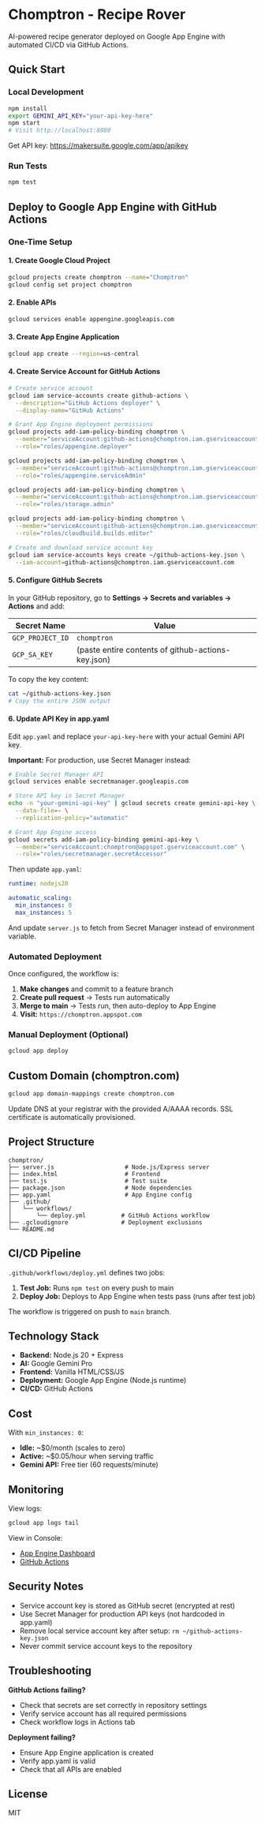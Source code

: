 # Chomptron - Recipe Rover

AI-powered recipe generator deployed on Google App Engine with automated CI/CD via GitHub Actions.

## Quick Start

### Local Development

```bash
npm install
export GEMINI_API_KEY="your-api-key-here"
npm start
# Visit http://localhost:8080
```

Get API key: https://makersuite.google.com/app/apikey

### Run Tests

```bash
npm test
```

## Deploy to Google App Engine with GitHub Actions

### One-Time Setup

#### 1. Create Google Cloud Project

```bash
gcloud projects create chomptron --name="Chomptron"
gcloud config set project chomptron
```

#### 2. Enable APIs

```bash
gcloud services enable appengine.googleapis.com
```

#### 3. Create App Engine Application

```bash
gcloud app create --region=us-central
```

#### 4. Create Service Account for GitHub Actions

```bash
# Create service account
gcloud iam service-accounts create github-actions \
  --description="GitHub Actions deployer" \
  --display-name="GitHub Actions"

# Grant App Engine deployment permissions
gcloud projects add-iam-policy-binding chomptron \
  --member="serviceAccount:github-actions@chomptron.iam.gserviceaccount.com" \
  --role="roles/appengine.deployer"

gcloud projects add-iam-policy-binding chomptron \
  --member="serviceAccount:github-actions@chomptron.iam.gserviceaccount.com" \
  --role="roles/appengine.serviceAdmin"

gcloud projects add-iam-policy-binding chomptron \
  --member="serviceAccount:github-actions@chomptron.iam.gserviceaccount.com" \
  --role="roles/storage.admin"

gcloud projects add-iam-policy-binding chomptron \
  --member="serviceAccount:github-actions@chomptron.iam.gserviceaccount.com" \
  --role="roles/cloudbuild.builds.editor"

# Create and download service account key
gcloud iam service-accounts keys create ~/github-actions-key.json \
  --iam-account=github-actions@chomptron.iam.gserviceaccount.com
```

#### 5. Configure GitHub Secrets

In your GitHub repository, go to **Settings → Secrets and variables → Actions** and add:

| Secret Name | Value |
|-------------|-------|
| `GCP_PROJECT_ID` | `chomptron` |
| `GCP_SA_KEY` | (paste entire contents of github-actions-key.json) |

To copy the key content:
```bash
cat ~/github-actions-key.json
# Copy the entire JSON output
```

#### 6. Update API Key in app.yaml

Edit `app.yaml` and replace `your-api-key-here` with your actual Gemini API key.

**Important:** For production, use Secret Manager instead:

```bash
# Enable Secret Manager API
gcloud services enable secretmanager.googleapis.com

# Store API key in Secret Manager
echo -n "your-gemini-api-key" | gcloud secrets create gemini-api-key \
  --data-file=- \
  --replication-policy="automatic"

# Grant App Engine access
gcloud secrets add-iam-policy-binding gemini-api-key \
  --member="serviceAccount:chomptron@appspot.gserviceaccount.com" \
  --role="roles/secretmanager.secretAccessor"
```

Then update `app.yaml`:
```yaml
runtime: nodejs20

automatic_scaling:
  min_instances: 0
  max_instances: 5
```

And update `server.js` to fetch from Secret Manager instead of environment variable.

### Automated Deployment

Once configured, the workflow is:

1. **Make changes** and commit to a feature branch
2. **Create pull request** → Tests run automatically
3. **Merge to main** → Tests run, then auto-deploy to App Engine
4. **Visit:** `https://chomptron.appspot.com`

### Manual Deployment (Optional)

```bash
gcloud app deploy
```

## Custom Domain (chomptron.com)

```bash
gcloud app domain-mappings create chomptron.com
```

Update DNS at your registrar with the provided A/AAAA records. SSL certificate is automatically provisioned.

## Project Structure

```
chomptron/
├── server.js                    # Node.js/Express server
├── index.html                   # Frontend
├── test.js                      # Test suite
├── package.json                 # Node dependencies
├── app.yaml                     # App Engine config
├── .github/
│   └── workflows/
│       └── deploy.yml          # GitHub Actions workflow
├── .gcloudignore               # Deployment exclusions
└── README.md
```

## CI/CD Pipeline

`.github/workflows/deploy.yml` defines two jobs:

1. **Test Job:** Runs `npm test` on every push to main
2. **Deploy Job:** Deploys to App Engine when tests pass (runs after test job)

The workflow is triggered on push to `main` branch.

## Technology Stack

- **Backend:** Node.js 20 + Express
- **AI:** Google Gemini Pro
- **Frontend:** Vanilla HTML/CSS/JS
- **Deployment:** Google App Engine (Node.js runtime)
- **CI/CD:** GitHub Actions

## Cost

With `min_instances: 0`:
- **Idle:** ~$0/month (scales to zero)
- **Active:** ~$0.05/hour when serving traffic
- **Gemini API:** Free tier (60 requests/minute)

## Monitoring

View logs:
```bash
gcloud app logs tail
```

View in Console:
- [App Engine Dashboard](https://console.cloud.google.com/appengine)
- [GitHub Actions](https://github.com/YOUR-USERNAME/chomptron/actions)

## Security Notes

- Service account key is stored as GitHub secret (encrypted at rest)
- Use Secret Manager for production API keys (not hardcoded in app.yaml)
- Remove local service account key after setup: `rm ~/github-actions-key.json`
- Never commit service account keys to the repository

## Troubleshooting

**GitHub Actions failing?**
- Check that secrets are set correctly in repository settings
- Verify service account has all required permissions
- Check workflow logs in Actions tab

**Deployment failing?**
- Ensure App Engine application is created
- Verify app.yaml is valid
- Check that all APIs are enabled

## License

MIT
